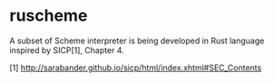 # ruscheme
A subset of Scheme interpreter is being developed in Rust language inspired by SICP[1], Chapter 4.


[1] http://sarabander.github.io/sicp/html/index.xhtml#SEC_Contents
